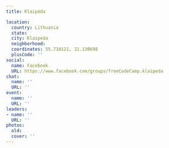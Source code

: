 ```yaml
---
title: Klaipėda

location:
  country: Lithuania
  state: 
  city: Klaipėda
  neighborhood: 
  coordinates: 55.710121, 21.130698
  plusCode: ''
social:
  name: Facebook
  URL: https://www.facebook.com/groups/freeCodeCamp.klaipeda
chat:
  name: ''
  URL: ''
event:
  name: ''
  URL: ''
leaders:
- name: ''
  URL: ''
photos:
  old: 
  cover: ''
---
```

